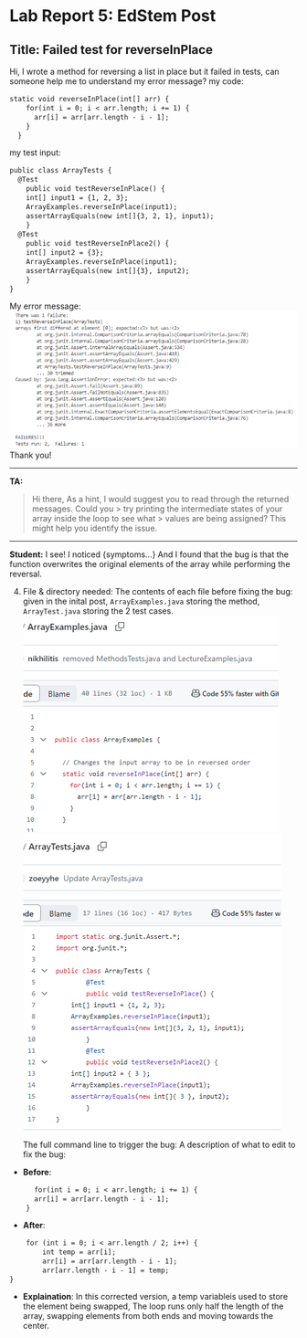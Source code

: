 # Lab Report 5: EdStem Post

## Title: Failed test for reverseInPlace
Hi, I wrote a method for reversing a list in place but it failed in tests, can someone help me to understand my error message?
my code:
```
static void reverseInPlace(int[] arr) {
    for(int i = 0; i < arr.length; i += 1) {
      arr[i] = arr[arr.length - i - 1];
    }
  }
```
my test input:
```
public class ArrayTests {
  @Test 
	public void testReverseInPlace() {
    int[] input1 = {1, 2, 3};
    ArrayExamples.reverseInPlace(input1);
    assertArrayEquals(new int[]{3, 2, 1}, input1);
	}
  @Test 
	public void testReverseInPlace2() {
    int[] input2 = {3};
    ArrayExamples.reverseInPlace(input1);
    assertArrayEquals(new int[]{3}, input2);
	}
}
```
My error message: 
![Image](lab3a.png)	
Thank you!

---

**TA:** 
> Hi there,
> As a hint, I would suggest you to read through the returned messages. Could you > try printing the intermediate states of your array inside the loop to see what > values are being assigned? This might help you identify the issue.

---

**Student:**
I see! I noticed {symptoms...}
And I found that the bug is that the function overwrites the original elements of the array while performing the reversal. 

4. File & directory needed:
   The contents of each file before fixing the bug:
   given in the inital post, `ArrayExamples.java` storing the method, `ArrayTest.java` storing the 2 test cases.
![Image](lab5a.png) ![Image](lab5b.png)	

   The full command line to trigger the bug:
   A description of what to edit to fix the bug:
* **Before**: 
```
      for(int i = 0; i < arr.length; i += 1) {
      arr[i] = arr[arr.length - i - 1];
    }
  ```
* **After**: 
```
    for (int i = 0; i < arr.length / 2; i++) {
        int temp = arr[i];
        arr[i] = arr[arr.length - i - 1];
        arr[arr.length - i - 1] = temp;
}
```
* **Explaination**: In this corrected version, a temp variableis used to store the element being swapped, The loop runs only half the length of the array, swapping elements from both ends and moving towards the center. 
